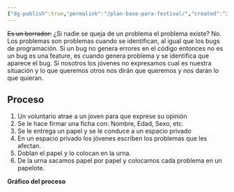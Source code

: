 ```yaml
---
{"dg-publish":true,"permalink":"/plan-base-para-festival/","created":"2024-07-02T18:20","updated":"2024-07-02T18:20"}
---
```


~~Es un borrador:~~ ¿Si nadie se queja de un problema el problema existe? No. Los problemas son problemas cuando se identifican, al igual que los bugs de programación. Si un bug no genera errores en el código entonces no es un bug es una feature, es cuando genera problema y se identifica que aparece el bug. Si nosotros los jóvenes no expresamos cual es nuestra situación y lo que queremos otros nos dirán que queremos y nos darán lo que quieran. 
## Proceso
1. Un voluntario atrae a un joven para que exprese su opinión
2. Se le hace firmar una ficha con: Nombre, Edad, Sexo, etc.
3. Se le entrega un papel y se le conduce a un espacio privado
4. En un espacio privado los jóvenes escriben los problemas que les afectan.
5. Doblan el papel y lo colocan en la urna.
6. De la urna sacamos papel por papel y colocamos cada problema en un papelote.

**Gráfico del proceso**
<style> .container {font-family: sans-serif; text-align: center;} .button-wrapper button {z-index: 1;height: 40px; width: 100px; margin: 10px;padding: 5px;} .excalidraw .App-menu_top .buttonList { display: flex;} .excalidraw-wrapper { height: 800px; margin: 50px; position: relative;} :root[dir="ltr"] .excalidraw .layer-ui__wrapper .zen-mode-transition.App-menu_bottom--transition-left {transform: none;} </style><script src="https://cdn.jsdelivr.net/npm/react@17/umd/react.production.min.js"></script><script src="https://cdn.jsdelivr.net/npm/react-dom@17/umd/react-dom.production.min.js"></script><script type="text/javascript" src="https://cdn.jsdelivr.net/npm/@excalidraw/excalidraw@0/dist/excalidraw.production.min.js"></script><div id="Plan_base_para_festival_2024-07-02_1829.11.excalidraw.md1"></div><script>(function(){const InitialData={"type":"excalidraw","version":2,"source":"https://github.com/zsviczian/obsidian-excalidraw-plugin/releases/tag/2.2.3","elements":[{"id":"Iv1_v4G1VOZgGxNdmKFIg","type":"ellipse","x":1414.0837791426043,"y":-938.6578380588245,"width":30.58823529411768,"height":30.58823529411768,"angle":0,"strokeColor":"#2f9e44","backgroundColor":"#99e9f2","fillStyle":"solid","strokeWidth":2,"strokeStyle":"dashed","roughness":1,"opacity":100,"groupIds":["BrrfHUWP7xvaFjFVCmrhs"],"frameId":null,"index":"aDV","roundness":null,"seed":1853633779,"version":277,"versionNonce":974587389,"isDeleted":false,"boundElements":null,"updated":1719965255601,"link":null,"locked":false},{"id":"o4AcwPL0","type":"text","x":1409.3298549661336,"y":-908.0696029411774,"width":40.09608459472656,"height":20,"angle":0,"strokeColor":"#1e1e1e","backgroundColor":"#eebefa","fillStyle":"solid","strokeWidth":2,"strokeStyle":"dashed","roughness":1,"opacity":100,"groupIds":["BrrfHUWP7xvaFjFVCmrhs"],"frameId":null,"index":"aE","roundness":null,"seed":1686816115,"version":264,"versionNonce":680194941,"isDeleted":false,"boundElements":[{"id":"MKDG_HQ8C2yGS6yFY-azn","type":"arrow"}],"updated":1719965677458,"link":null,"locked":false,"text":"Inicio","rawText":"Inicio","fontSize":16,"fontFamily":1,"textAlign":"left","verticalAlign":"top","containerId":null,"originalText":"Inicio","autoResize":true,"lineHeight":1.25},{"id":"X4y_H31vbe5ZKNZZYX39A","type":"rectangle","x":1580.2457888734418,"y":-963.1284262299478,"width":211.33689839572202,"height":115.34759358288771,"angle":0,"strokeColor":"#1e1e1e","backgroundColor":"transparent","fillStyle":"solid","strokeWidth":2,"strokeStyle":"solid","roughness":1,"opacity":100,"groupIds":[],"frameId":null,"index":"aG","roundness":{"type":3},"seed":691420669,"version":666,"versionNonce":1556783475,"isDeleted":false,"boundElements":[{"type":"text","id":"naJ6PYSf"},{"id":"TlQ5n8j-cilxt0jjsfM-B","type":"arrow"},{"id":"MKDG_HQ8C2yGS6yFY-azn","type":"arrow"}],"updated":1719965261020,"link":null,"locked":false},{"id":"naJ6PYSf","type":"text","x":1607.2100907324357,"y":-925.454629438504,"width":157.40829467773438,"height":40,"angle":0,"strokeColor":"#1e1e1e","backgroundColor":"transparent","fillStyle":"solid","strokeWidth":2,"strokeStyle":"solid","roughness":1,"opacity":100,"groupIds":[],"frameId":null,"index":"aGV","roundness":null,"seed":1125611101,"version":634,"versionNonce":812502739,"isDeleted":false,"boundElements":null,"updated":1719965677458,"link":null,"locked":false,"text":"Busca jóvenes y les\nexplica la dinámica","rawText":"Busca jóvenes y les explica la dinámica","fontSize":16,"fontFamily":1,"textAlign":"center","verticalAlign":"middle","containerId":"X4y_H31vbe5ZKNZZYX39A","originalText":"Busca jóvenes y les explica la dinámica","autoResize":true,"lineHeight":1.25},{"id":"sjhSu_gMqF_8pPJoEzx4H","type":"rectangle","x":1349.834224363638,"y":-783.3637201818192,"width":3674.2436974780317,"height":244.1818181818182,"angle":0,"strokeColor":"#1e1e1e","backgroundColor":"transparent","fillStyle":"solid","strokeWidth":2,"strokeStyle":"solid","roughness":0,"opacity":100,"groupIds":[],"frameId":null,"index":"aP","roundness":null,"seed":2129943645,"version":1032,"versionNonce":392198173,"isDeleted":false,"boundElements":null,"updated":1719964915608,"link":null,"locked":false},{"id":"b9UOMoLaEXEnRgfljU4e8","type":"diamond","x":1953.991086814619,"y":-777.0000833796803,"width":228.98395721925147,"height":225.4545454545455,"angle":0,"strokeColor":"#1e1e1e","backgroundColor":"transparent","fillStyle":"solid","strokeWidth":2,"strokeStyle":"solid","roughness":1,"opacity":100,"groupIds":[],"frameId":null,"index":"aQ","roundness":{"type":2},"seed":1733870429,"version":1380,"versionNonce":1740651571,"isDeleted":false,"boundElements":[{"type":"text","id":"acuooGLQ"},{"id":"TlQ5n8j-cilxt0jjsfM-B","type":"arrow"},{"id":"xIusY0kjIcqraq3vwXv1V","type":"arrow"},{"id":"Bpbf5CC2QJPfZZBgTVKqg","type":"arrow"}],"updated":1719964208281,"link":null,"locked":false},{"id":"acuooGLQ","type":"text","x":2027.0289767541974,"y":-694.1364470160439,"width":82.41619873046875,"height":60,"angle":0,"strokeColor":"#1e1e1e","backgroundColor":"transparent","fillStyle":"solid","strokeWidth":2,"strokeStyle":"solid","roughness":1,"opacity":100,"groupIds":[],"frameId":null,"index":"aR","roundness":null,"seed":220756563,"version":1091,"versionNonce":825850845,"isDeleted":false,"boundElements":null,"updated":1719965677458,"link":null,"locked":false,"text":"¿El  joven\nquiere\nparticipar?","rawText":"¿El  joven quiere participar?","fontSize":16,"fontFamily":1,"textAlign":"center","verticalAlign":"middle","containerId":"b9UOMoLaEXEnRgfljU4e8","originalText":"¿El  joven quiere participar?","autoResize":true,"lineHeight":1.25},{"id":"TlQ5n8j-cilxt0jjsfM-B","type":"arrow","x":1792.5826872691644,"y":-913.7057692814454,"width":160.37795537393617,"height":248.32803954069175,"angle":0,"strokeColor":"#1e1e1e","backgroundColor":"transparent","fillStyle":"solid","strokeWidth":2,"strokeStyle":"solid","roughness":1,"opacity":100,"groupIds":[],"frameId":null,"index":"aT","roundness":{"type":2},"seed":856008541,"version":618,"versionNonce":419598525,"isDeleted":false,"boundElements":null,"updated":1719965319142,"link":null,"locked":false,"points":[[0,0],[76.52833895951198,32.404632917808044],[85.3854818166551,210.40463291780839],[160.37795537393617,248.32803954069175]],"lastCommittedPoint":[256.0000000000002,296.0000000000002],"startBinding":{"elementId":"X4y_H31vbe5ZKNZZYX39A","gap":1.0000000000002274,"focus":-0.5215728638122349},"endBinding":{"elementId":"b9UOMoLaEXEnRgfljU4e8","gap":1.5102932913054872,"focus":-0.5084335513705115},"startArrowhead":null,"endArrowhead":"arrow"},{"type":"rectangle","version":871,"versionNonce":1289201533,"index":"aV","isDeleted":false,"id":"FlD66cQWPYySWS0Duv90j","fillStyle":"solid","strokeWidth":2,"strokeStyle":"solid","roughness":1,"opacity":100,"angle":0,"x":2904.3848357451006,"y":-962.1284261550816,"strokeColor":"#1e1e1e","backgroundColor":"transparent","width":211.33689839572202,"height":115.34759358288771,"seed":1374099251,"groupIds":[],"frameId":null,"roundness":{"type":3},"boundElements":[{"type":"text","id":"Mn5JPO5J"},{"id":"Bpbf5CC2QJPfZZBgTVKqg","type":"arrow"},{"id":"7vLScWqD8imWdyx_u8PYC","type":"arrow"}],"updated":1719965203757,"link":null,"locked":false},{"type":"text","version":885,"versionNonce":907181171,"index":"aW","isDeleted":false,"id":"Mn5JPO5J","fillStyle":"solid","strokeWidth":2,"strokeStyle":"solid","roughness":1,"opacity":100,"angle":0,"x":2910.49308902011,"y":-924.4546293636378,"strokeColor":"#1e1e1e","backgroundColor":"transparent","width":199.12039184570312,"height":40,"seed":2114173139,"groupIds":[],"frameId":null,"roundness":null,"boundElements":null,"updated":1719965677459,"link":null,"locked":false,"fontSize":16,"fontFamily":1,"text":"Le desea buena suerte y\nse despide","rawText":"Le desea buena suerte y se despide","textAlign":"center","verticalAlign":"middle","containerId":"FlD66cQWPYySWS0Duv90j","originalText":"Le desea buena suerte y se despide","autoResize":true,"lineHeight":1.25},{"type":"rectangle","version":934,"versionNonce":890048371,"index":"aY","isDeleted":false,"id":"xrxPrEt0dOGR6YIWRkQaz","fillStyle":"solid","strokeWidth":2,"strokeStyle":"solid","roughness":1,"opacity":100,"angle":0,"x":2347.1568627451006,"y":-963.1284261550816,"strokeColor":"#1e1e1e","backgroundColor":"transparent","width":211.33689839572202,"height":115.34759358288771,"seed":2002501309,"groupIds":[],"frameId":null,"roundness":{"type":3},"boundElements":[{"type":"text","id":"XKV6bzNA"},{"id":"xIusY0kjIcqraq3vwXv1V","type":"arrow"},{"id":"_r50qkOs1sEb-2eVah16j","type":"arrow"}],"updated":1719964490746,"link":null,"locked":false},{"type":"text","version":993,"versionNonce":1203238973,"index":"aYV","isDeleted":false,"id":"XKV6bzNA","fillStyle":"solid","strokeWidth":2,"strokeStyle":"solid","roughness":1,"opacity":100,"angle":0,"x":2366.033144279387,"y":-925.4546293636378,"strokeColor":"#1e1e1e","backgroundColor":"transparent","width":173.58433532714844,"height":40,"seed":1515118365,"groupIds":[],"frameId":null,"roundness":null,"boundElements":[],"updated":1719965677459,"link":null,"locked":false,"fontSize":16,"fontFamily":1,"text":"Lo conduce a la mesa\ndel facilitador","rawText":"Lo conduce a la mesa del facilitador","textAlign":"center","verticalAlign":"middle","containerId":"xrxPrEt0dOGR6YIWRkQaz","originalText":"Lo conduce a la mesa del facilitador","autoResize":true,"lineHeight":1.25},{"id":"xIusY0kjIcqraq3vwXv1V","type":"arrow","x":2183.9454263993002,"y":-664.0312365129341,"width":156.8798855436612,"height":233.2698998507036,"angle":0,"strokeColor":"#1e1e1e","backgroundColor":"transparent","fillStyle":"solid","strokeWidth":2,"strokeStyle":"solid","roughness":0,"opacity":100,"groupIds":[],"frameId":null,"index":"aZ","roundness":{"type":2},"seed":1492116531,"version":261,"versionNonce":1506687101,"isDeleted":false,"boundElements":[{"type":"text","id":"2SMnKZod"}],"updated":1719965319149,"link":null,"locked":false,"points":[[0,0],[60.8798855436612,-53.269899850703496],[68.8798855436612,-209.2698998507036],[156.8798855436612,-233.2698998507036]],"lastCommittedPoint":[168,-232.00000000000023],"startBinding":{"elementId":"b9UOMoLaEXEnRgfljU4e8","gap":1,"focus":0.8983730160638078},"endBinding":{"elementId":"xrxPrEt0dOGR6YIWRkQaz","gap":6.331550802139418,"focus":0.2588891599865128},"startArrowhead":null,"endArrowhead":"arrow"},{"id":"2SMnKZod","type":"text","x":2238.0922157806554,"y":-807.4877813480597,"width":18.448043823242188,"height":20,"angle":0,"strokeColor":"#1e1e1e","backgroundColor":"transparent","fillStyle":"solid","strokeWidth":2,"strokeStyle":"solid","roughness":0,"opacity":100,"groupIds":[],"frameId":null,"index":"ajV","roundness":null,"seed":2042360691,"version":8,"versionNonce":705721875,"isDeleted":false,"boundElements":null,"updated":1719965677459,"link":null,"locked":false,"text":"SI","rawText":"SI","fontSize":16,"fontFamily":1,"textAlign":"center","verticalAlign":"middle","containerId":"xIusY0kjIcqraq3vwXv1V","originalText":"SI","autoResize":true,"lineHeight":1.25},{"id":"Bpbf5CC2QJPfZZBgTVKqg","type":"arrow","x":2071.238357883075,"y":-775.6906162254808,"width":826.8149270598865,"height":209.61052013815709,"angle":0,"strokeColor":"#1e1e1e","backgroundColor":"transparent","fillStyle":"solid","strokeWidth":2,"strokeStyle":"solid","roughness":0,"opacity":100,"groupIds":[],"frameId":null,"index":"ak","roundness":{"type":2},"seed":1522490067,"version":896,"versionNonce":1351622397,"isDeleted":false,"boundElements":[{"type":"text","id":"zYW4quUi"}],"updated":1719965319146,"link":null,"locked":false,"points":[[0,0],[147.87266834560114,-185.32480585244286],[611.5869540598865,-209.61052013815709],[826.8149270598865,-120.1331783690157]],"lastCommittedPoint":[694.0000000000005,-222.00000000000023],"startBinding":{"elementId":"b9UOMoLaEXEnRgfljU4e8","gap":1,"focus":-0.7524210998910317},"endBinding":{"elementId":"FlD66cQWPYySWS0Duv90j","gap":6.331550802139418,"focus":-0.5432178758825973},"startArrowhead":null,"endArrowhead":"arrow"},{"id":"zYW4quUi","type":"text","x":2400.759025730743,"y":-1008.3608880378275,"width":19.16802978515625,"height":20,"angle":0,"strokeColor":"#1e1e1e","backgroundColor":"transparent","fillStyle":"solid","strokeWidth":2,"strokeStyle":"solid","roughness":0,"opacity":100,"groupIds":[],"frameId":null,"index":"al","roundness":null,"seed":868946035,"version":8,"versionNonce":367519901,"isDeleted":false,"boundElements":null,"updated":1719965677459,"link":null,"locked":false,"text":"No","rawText":"No","fontSize":16,"fontFamily":1,"textAlign":"center","verticalAlign":"middle","containerId":"Bpbf5CC2QJPfZZBgTVKqg","originalText":"No","autoResize":true,"lineHeight":1.25},{"id":"9pVhIECPBEUAiMUm7IW48","type":"rectangle","x":1349.834224363638,"y":-539.1819021818193,"width":3674.2436974780317,"height":244.1818181818182,"angle":0,"strokeColor":"#1e1e1e","backgroundColor":"transparent","fillStyle":"solid","strokeWidth":2,"strokeStyle":"solid","roughness":0,"opacity":100,"groupIds":[],"frameId":null,"index":"am","roundness":null,"seed":1671901875,"version":1069,"versionNonce":1939916285,"isDeleted":false,"boundElements":null,"updated":1719964922594,"link":null,"locked":false},{"type":"rectangle","version":1021,"versionNonce":1784598045,"index":"ap","isDeleted":false,"id":"hMYQcmvGQbMIg502AeBw4","fillStyle":"solid","strokeWidth":2,"strokeStyle":"solid","roughness":1,"opacity":100,"angle":0,"x":2347.1568627450997,"y":-474.7647891550811,"strokeColor":"#1e1e1e","backgroundColor":"transparent","width":211.33689839572202,"height":115.34759358288771,"seed":1703304349,"groupIds":[],"frameId":null,"roundness":{"type":3},"boundElements":[{"type":"text","id":"G24S5PTo"},{"id":"_r50qkOs1sEb-2eVah16j","type":"arrow"},{"id":"8-w85pkv8rcuCTMNi5v8t","type":"arrow"}],"updated":1719964500739,"link":null,"locked":false},{"type":"text","version":1189,"versionNonce":190725043,"index":"aq","isDeleted":false,"id":"G24S5PTo","fillStyle":"solid","strokeWidth":2,"strokeStyle":"solid","roughness":1,"opacity":100,"angle":0,"x":2371.2251456221597,"y":-427.0909923636372,"strokeColor":"#1e1e1e","backgroundColor":"transparent","width":163.20033264160156,"height":20,"seed":1227538685,"groupIds":[],"frameId":null,"roundness":null,"boundElements":null,"updated":1719965677459,"link":null,"locked":false,"fontSize":16,"fontFamily":1,"text":"Le explica que hacer","rawText":"Le explica que hacer","textAlign":"center","verticalAlign":"middle","containerId":"hMYQcmvGQbMIg502AeBw4","originalText":"Le explica que hacer","autoResize":true,"lineHeight":1.25},{"type":"rectangle","version":1107,"versionNonce":1850014675,"index":"b05","isDeleted":false,"id":"VdJ_7sMZsHzwjHX-sDQTj","fillStyle":"solid","strokeWidth":2,"strokeStyle":"solid","roughness":1,"opacity":100,"angle":0,"x":2625.9068627450997,"y":-474.7647901550811,"strokeColor":"#1e1e1e","backgroundColor":"transparent","width":211.33689839572202,"height":115.34759358288771,"seed":629444563,"groupIds":[],"frameId":null,"roundness":{"type":3},"boundElements":[{"type":"text","id":"GmFVaIWR"},{"id":"8-w85pkv8rcuCTMNi5v8t","type":"arrow"},{"id":"_H_86EZCDDlhHEZIBxAdh","type":"arrow"}],"updated":1719964661861,"link":null,"locked":false},{"type":"text","version":1335,"versionNonce":226151677,"index":"b06","isDeleted":false,"id":"GmFVaIWR","fillStyle":"solid","strokeWidth":2,"strokeStyle":"solid","roughness":1,"opacity":100,"angle":0,"x":2631.1591055830972,"y":-427.0909933636372,"strokeColor":"#1e1e1e","backgroundColor":"transparent","width":200.83241271972656,"height":20,"seed":1017716083,"groupIds":[],"frameId":null,"roundness":null,"boundElements":null,"updated":1719965677459,"link":null,"locked":false,"fontSize":16,"fontFamily":1,"text":"Lo hace llenar sus datos","rawText":"Lo hace llenar sus datos","textAlign":"center","verticalAlign":"middle","containerId":"VdJ_7sMZsHzwjHX-sDQTj","originalText":"Lo hace llenar sus datos","autoResize":true,"lineHeight":1.25},{"type":"rectangle","version":1199,"versionNonce":20693459,"index":"b07","isDeleted":false,"id":"5hvW0H8nxaMk016JbNMBG","fillStyle":"solid","strokeWidth":2,"strokeStyle":"solid","roughness":1,"opacity":100,"angle":0,"x":3210.371148745099,"y":-476.8682161550811,"strokeColor":"#1e1e1e","backgroundColor":"transparent","width":211.33689839572202,"height":115.34759358288771,"seed":1646063795,"groupIds":[],"frameId":null,"roundness":{"type":3},"boundElements":[{"id":"Q153pgV3L63aGuGTY8dpX","type":"arrow"},{"type":"text","id":"eVNPz8Y0"},{"id":"mMiaoQQR84FCxmJwhnxoA","type":"arrow"},{"id":"2mZXtgafYanrhYQ2oseOx","type":"arrow"}],"updated":1719964718673,"link":null,"locked":false},{"type":"text","version":1470,"versionNonce":908217683,"index":"b08","isDeleted":false,"id":"eVNPz8Y0","fillStyle":"solid","strokeWidth":2,"strokeStyle":"solid","roughness":1,"opacity":100,"angle":0,"x":3237.095437481534,"y":-439.1944193636372,"strokeColor":"#1e1e1e","backgroundColor":"transparent","width":157.88832092285156,"height":40,"seed":222454355,"groupIds":[],"frameId":null,"roundness":null,"boundElements":null,"updated":1719965677459,"link":null,"locked":false,"fontSize":16,"fontFamily":1,"text":"Le entrega un papel\npara llenar","rawText":"Le entrega un papel para llenar","textAlign":"center","verticalAlign":"middle","containerId":"5hvW0H8nxaMk016JbNMBG","originalText":"Le entrega un papel para llenar","autoResize":true,"lineHeight":1.25},{"id":"_r50qkOs1sEb-2eVah16j","type":"arrow","x":2447.718169085817,"y":-846.7808325721937,"width":0,"height":365.60469620855633,"angle":0,"strokeColor":"#1e1e1e","backgroundColor":"transparent","fillStyle":"solid","strokeWidth":2,"strokeStyle":"solid","roughness":0,"opacity":100,"groupIds":[],"frameId":null,"index":"b09","roundness":{"type":2},"seed":964868883,"version":70,"versionNonce":1148424701,"isDeleted":false,"boundElements":null,"updated":1719965319151,"link":null,"locked":false,"points":[[0,0],[0,365.60469620855633]],"lastCommittedPoint":[0,373.3333333333337],"startBinding":{"elementId":"xrxPrEt0dOGR6YIWRkQaz","gap":1,"focus":0.04833176691731289},"endBinding":{"elementId":"hMYQcmvGQbMIg502AeBw4","gap":6.411347208556322,"focus":-0.04833176691730428},"startArrowhead":null,"endArrowhead":"arrow"},{"id":"8-w85pkv8rcuCTMNi5v8t","type":"arrow","x":2559.493761140822,"y":-417.29260051686634,"width":65.41310160427838,"height":0.8839608324902315,"angle":0,"strokeColor":"#1e1e1e","backgroundColor":"transparent","fillStyle":"solid","strokeWidth":2,"strokeStyle":"solid","roughness":0,"opacity":100,"groupIds":[],"frameId":null,"index":"b0A","roundness":{"type":2},"seed":1528106685,"version":68,"versionNonce":48245629,"isDeleted":false,"boundElements":[],"updated":1719965319152,"link":null,"locked":false,"points":[[0,0],[65.41310160427838,0.8839608324902315]],"lastCommittedPoint":[67.27272727272748,0.9090909090908781],"startBinding":{"elementId":"hMYQcmvGQbMIg502AeBw4","gap":1,"focus":-0.027800762516821398},"endBinding":{"elementId":"VdJ_7sMZsHzwjHX-sDQTj","gap":1,"focus":-0.035934963885328235},"startArrowhead":null,"endArrowhead":"arrow"},{"type":"rectangle","version":1271,"versionNonce":967107261,"index":"b0E","isDeleted":false,"id":"DRuFrjcsP8xTFU9OZjKTR","fillStyle":"solid","strokeWidth":2,"strokeStyle":"solid","roughness":1,"opacity":100,"angle":0,"x":2918.9425770308135,"y":-720.3751792979385,"strokeColor":"#1e1e1e","backgroundColor":"transparent","width":211.33689839572202,"height":115.34759358288771,"seed":604629875,"groupIds":[],"frameId":null,"roundness":{"type":3},"boundElements":[{"type":"text","id":"FEyM87LF"},{"id":"u8b90y3cu6i16jgjnNFf8","type":"arrow"},{"id":"_H_86EZCDDlhHEZIBxAdh","type":"arrow"},{"id":"mMiaoQQR84FCxmJwhnxoA","type":"arrow"}],"updated":1719964684444,"link":null,"locked":false},{"type":"text","version":1609,"versionNonce":1844585821,"index":"b0F","isDeleted":false,"id":"FEyM87LF","fillStyle":"solid","strokeWidth":2,"strokeStyle":"solid","roughness":1,"opacity":100,"angle":0,"x":2959.850894392737,"y":-672.7013825064947,"strokeColor":"#1e1e1e","backgroundColor":"transparent","width":129.520263671875,"height":20,"seed":1698825491,"groupIds":[],"frameId":null,"roundness":null,"boundElements":[],"updated":1719965677459,"link":null,"locked":false,"fontSize":16,"fontFamily":1,"text":"Llena sus datos","rawText":"Llena sus datos","textAlign":"center","verticalAlign":"middle","containerId":"DRuFrjcsP8xTFU9OZjKTR","originalText":"Llena sus datos","autoResize":true,"lineHeight":1.25},{"id":"_H_86EZCDDlhHEZIBxAdh","type":"arrow","x":2838.243761140822,"y":-424.3159626498871,"width":77.28393175451629,"height":233.11017371375038,"angle":0,"strokeColor":"#1e1e1e","backgroundColor":"transparent","fillStyle":"solid","strokeWidth":2,"strokeStyle":"solid","roughness":0,"opacity":100,"groupIds":[],"frameId":null,"index":"b0G","roundness":{"type":2},"seed":401299059,"version":155,"versionNonce":1418665597,"isDeleted":false,"boundElements":null,"updated":1719965319156,"link":null,"locked":false,"points":[[0,0],[31.56964604023051,-28.82445942803605],[38.71250318308785,-210.2530308566075],[77.28393175451629,-233.11017371375038]],"lastCommittedPoint":[78.5714285714289,-234.2857142857144],"startBinding":{"elementId":"VdJ_7sMZsHzwjHX-sDQTj","gap":1,"focus":0.5849225237737288},"endBinding":{"elementId":"DRuFrjcsP8xTFU9OZjKTR","gap":3.4148841354756314,"focus":0.49352127760215786},"startArrowhead":null,"endArrowhead":"arrow"},{"id":"mMiaoQQR84FCxmJwhnxoA","type":"arrow","x":3131.279475426536,"y":-664.405642790711,"width":77.10536032594518,"height":236.9795064270736,"angle":0,"strokeColor":"#1e1e1e","backgroundColor":"transparent","fillStyle":"solid","strokeWidth":2,"strokeStyle":"solid","roughness":0,"opacity":100,"groupIds":[],"frameId":null,"index":"b0H","roundness":{"type":2},"seed":1653497107,"version":170,"versionNonce":1525506877,"isDeleted":false,"boundElements":null,"updated":1719965319156,"link":null,"locked":false,"points":[[0,0],[29.962503183087847,31.265220712787823],[31.39107461165895,211.26522071278788],[77.10536032594518,236.9795064270736]],"lastCommittedPoint":[80,240.0000000000001],"startBinding":{"elementId":"DRuFrjcsP8xTFU9OZjKTR","gap":1,"focus":-0.6729356059261326},"endBinding":{"elementId":"5hvW0H8nxaMk016JbNMBG","gap":1.9863129926181955,"focus":-0.44678558077218855},"startArrowhead":null,"endArrowhead":"arrow"},{"type":"rectangle","version":1307,"versionNonce":822571443,"index":"b0I","isDeleted":false,"id":"f9GiW8v34WjiAJcUK_E7w","fillStyle":"solid","strokeWidth":2,"strokeStyle":"solid","roughness":1,"opacity":100,"angle":0,"x":3522.716386268902,"y":-718.9466072979385,"strokeColor":"#1e1e1e","backgroundColor":"transparent","width":211.33689839572202,"height":115.34759358288771,"seed":1887780605,"groupIds":[],"frameId":null,"roundness":{"type":3},"boundElements":[{"type":"text","id":"h4KDGaHf"},{"id":"2mZXtgafYanrhYQ2oseOx","type":"arrow"},{"id":"hOkvJniieLvrk_r08AILR","type":"arrow"},{"id":"iWqHynpeboQ5q4y4L-TGA","type":"arrow"}],"updated":1719964784140,"link":null,"locked":false},{"type":"text","version":1745,"versionNonce":1035152115,"index":"b0J","isDeleted":false,"id":"h4KDGaHf","fillStyle":"solid","strokeWidth":2,"strokeStyle":"solid","roughness":1,"opacity":100,"angle":0,"x":3530.736642107388,"y":-691.2728105064947,"strokeColor":"#1e1e1e","backgroundColor":"transparent","width":195.29638671875,"height":60,"seed":719214429,"groupIds":[],"frameId":null,"roundness":null,"boundElements":[],"updated":1719965677459,"link":null,"locked":false,"fontSize":16,"fontFamily":1,"text":"Va al espacio apartado\ny escribe en el papel sus\npreocupaciones","rawText":"Va al espacio apartado y escribe en el papel sus preocupaciones","textAlign":"center","verticalAlign":"middle","containerId":"f9GiW8v34WjiAJcUK_E7w","originalText":"Va al espacio apartado y escribe en el papel sus preocupaciones","autoResize":true,"lineHeight":1.25},{"id":"2mZXtgafYanrhYQ2oseOx","type":"arrow","x":3422.7080471408217,"y":-425.3866007823798,"width":98.53393146880035,"height":233.46810700982928,"angle":0,"strokeColor":"#1e1e1e","backgroundColor":"transparent","fillStyle":"solid","strokeWidth":2,"strokeStyle":"solid","roughness":0,"opacity":100,"groupIds":[],"frameId":null,"index":"b0c","roundness":{"type":2},"seed":1156151667,"version":155,"versionNonce":1553037309,"isDeleted":false,"boundElements":[],"updated":1719965319157,"link":null,"locked":false,"points":[[0,0],[45.676788611657685,-29.182392724114777],[48.53393146880035,-207.7538212955434],[98.53393146880035,-233.46810700982928]],"lastCommittedPoint":[104.28571428571422,-237.14285714285728],"startBinding":{"elementId":"5hvW0H8nxaMk016JbNMBG","gap":1,"focus":0.49492753956027313},"endBinding":{"elementId":"f9GiW8v34WjiAJcUK_E7w","gap":1.4744076592803594,"focus":0.47031851916189477},"startArrowhead":null,"endArrowhead":"arrow"},{"type":"rectangle","version":1386,"versionNonce":905088211,"index":"b0e","isDeleted":false,"id":"r5PRfmm84i6R1c0J-dMPe","fillStyle":"solid","strokeWidth":2,"strokeStyle":"solid","roughness":1,"opacity":100,"angle":0,"x":3869.8592439831837,"y":-718.9466077265101,"strokeColor":"#1e1e1e","backgroundColor":"transparent","width":211.33689839572202,"height":115.34759358288771,"seed":446616925,"groupIds":[],"frameId":null,"roundness":{"type":3},"boundElements":[{"type":"text","id":"iPUXQji0"},{"id":"hOkvJniieLvrk_r08AILR","type":"arrow"},{"id":"W8tKSlOUUlFT1MuWEM4hm","type":"arrow"},{"id":"BX6zau_z_FfjONZIBE0i-","type":"arrow"},{"id":"JA1nd2BsAV6u1C-FjAbrq","type":"arrow"}],"updated":1719965222383,"link":null,"locked":false},{"type":"text","version":1857,"versionNonce":178221501,"index":"b0f","isDeleted":false,"id":"iPUXQji0","fillStyle":"solid","strokeWidth":2,"strokeStyle":"solid","roughness":1,"opacity":100,"angle":0,"x":3883.087500004775,"y":-681.2728109350663,"strokeColor":"#1e1e1e","backgroundColor":"transparent","width":184.88038635253906,"height":40,"seed":1580605885,"groupIds":[],"frameId":null,"roundness":null,"boundElements":null,"updated":1719965677459,"link":null,"locked":false,"fontSize":16,"fontFamily":1,"text":"Deposita en la urna su\npapel","rawText":"Deposita en la urna su papel","textAlign":"center","verticalAlign":"middle","containerId":"r5PRfmm84i6R1c0J-dMPe","originalText":"Deposita en la urna su papel","autoResize":true,"lineHeight":1.25},{"type":"rectangle","version":1420,"versionNonce":323163005,"index":"b0z","isDeleted":false,"id":"--ZwaHZmryX0Is9lgN4FF","fillStyle":"solid","strokeWidth":2,"strokeStyle":"solid","roughness":1,"opacity":100,"angle":0,"x":3869.8592439831837,"y":-483.06039772651013,"strokeColor":"#1e1e1e","backgroundColor":"transparent","width":211.33689839572202,"height":115.34759358288771,"seed":319190525,"groupIds":[],"frameId":null,"roundness":{"type":3},"boundElements":[{"type":"text","id":"aM7NOWWf"},{"id":"iWqHynpeboQ5q4y4L-TGA","type":"arrow"},{"id":"W8tKSlOUUlFT1MuWEM4hm","type":"arrow"},{"id":"BX6zau_z_FfjONZIBE0i-","type":"arrow"}],"updated":1719965166053,"link":null,"locked":false},{"type":"text","version":1969,"versionNonce":110580883,"index":"b10","isDeleted":false,"id":"aM7NOWWf","fillStyle":"solid","strokeWidth":2,"strokeStyle":"solid","roughness":1,"opacity":100,"angle":0,"x":3892.815512089736,"y":-455.38660093506627,"strokeColor":"#1e1e1e","backgroundColor":"transparent","width":165.4243621826172,"height":60,"seed":1981853277,"groupIds":[],"frameId":null,"roundness":null,"boundElements":[],"updated":1719965677459,"link":null,"locked":false,"fontSize":16,"fontFamily":1,"text":"Le toma una foto\nmientras deposita su\npapel en la urna","rawText":"Le toma una foto mientras deposita su papel en la urna","textAlign":"center","verticalAlign":"middle","containerId":"--ZwaHZmryX0Is9lgN4FF","originalText":"Le toma una foto mientras deposita su papel en la urna","autoResize":true,"lineHeight":1.25},{"id":"hOkvJniieLvrk_r08AILR","type":"arrow","x":3735.0532846646247,"y":-664.4085174620732,"width":131.90297965927903,"height":5.553809669864222,"angle":0,"strokeColor":"#1e1e1e","backgroundColor":"transparent","fillStyle":"solid","strokeWidth":2,"strokeStyle":"solid","roughness":0,"opacity":100,"groupIds":[],"frameId":null,"index":"b11","roundness":{"type":2},"seed":1133417309,"version":61,"versionNonce":639145533,"isDeleted":false,"boundElements":null,"updated":1719965319159,"link":null,"locked":false,"points":[[0,0],[131.90297965927903,5.553809669864222]],"lastCommittedPoint":[135.71428571428578,5.714285714285666],"startBinding":{"elementId":"f9GiW8v34WjiAJcUK_E7w","gap":1,"focus":-0.122772736928961},"endBinding":{"elementId":"r5PRfmm84i6R1c0J-dMPe","gap":2.902979659280163,"focus":-0.11251118471387232},"startArrowhead":null,"endArrowhead":"arrow"},{"id":"iWqHynpeboQ5q4y4L-TGA","type":"arrow","x":3735.0532846646247,"y":-662.7849779062788,"width":130.47440823070792,"height":241.07312725692714,"angle":0,"strokeColor":"#1e1e1e","backgroundColor":"transparent","fillStyle":"solid","strokeWidth":2,"strokeStyle":"solid","roughness":0,"opacity":100,"groupIds":[],"frameId":null,"index":"b12","roundness":{"type":2},"seed":1888840243,"version":170,"versionNonce":1036256381,"isDeleted":false,"boundElements":[],"updated":1719965319162,"link":null,"locked":false,"points":[[0,0],[63.331551087850585,29.644555828355692],[64.76012251642169,211.07312725692702],[130.47440823070792,241.07312725692714]],"lastCommittedPoint":[134.28571428571468,242.85714285714295],"startBinding":{"elementId":"f9GiW8v34WjiAJcUK_E7w","gap":1,"focus":-0.48015849288372},"endBinding":{"elementId":"--ZwaHZmryX0Is9lgN4FF","gap":4.331551087851267,"focus":-0.5088304993905054},"startArrowhead":null,"endArrowhead":"arrow"},{"id":"l5xtJ6zF0w95p47NNf9OV","type":"rectangle","x":1349.8342243636373,"y":-1027.5455381818192,"width":3674.2436976363633,"height":244.1818181818182,"angle":0,"strokeColor":"#1e1e1e","backgroundColor":"transparent","fillStyle":"solid","strokeWidth":2,"strokeStyle":"solid","roughness":0,"opacity":100,"groupIds":[],"frameId":null,"index":"b14","roundness":null,"seed":1011304157,"version":1064,"versionNonce":1495382557,"isDeleted":false,"boundElements":null,"updated":1719965154564,"link":null,"locked":false},{"id":"nrrm_VS2X-7hk8C7OSmwb","type":"rectangle","x":1349.834224363638,"y":-295.0000841818193,"width":3674.2436974780317,"height":244.1818181818182,"angle":0,"strokeColor":"#1e1e1e","backgroundColor":"transparent","fillStyle":"solid","strokeWidth":2,"strokeStyle":"solid","roughness":0,"opacity":100,"groupIds":[],"frameId":null,"index":"b15","roundness":null,"seed":1450667379,"version":1096,"versionNonce":1066653747,"isDeleted":false,"boundElements":null,"updated":1719964923442,"link":null,"locked":false},{"id":"W8tKSlOUUlFT1MuWEM4hm","type":"arrow","x":3975.0234912146643,"y":-486.2575439266616,"width":1.1634147021691206,"height":116.34147021696083,"angle":0,"strokeColor":"#1e1e1e","backgroundColor":"transparent","fillStyle":"solid","strokeWidth":2,"strokeStyle":"solid","roughness":0,"opacity":100,"groupIds":[],"frameId":null,"index":"b16","roundness":{"type":2},"seed":1435215731,"version":54,"versionNonce":2090912061,"isDeleted":false,"boundElements":null,"updated":1719965319162,"link":null,"locked":false,"points":[[0,0],[-1.1634147021691206,-116.34147021696083]],"lastCommittedPoint":[-1.1764705882351336,-117.64705882352939],"startBinding":{"elementId":"--ZwaHZmryX0Is9lgN4FF","gap":3.197146200151451,"focus":0.0009836442131891138},"endBinding":{"elementId":"r5PRfmm84i6R1c0J-dMPe","gap":1,"focus":0.021218416538222835},"startArrowhead":null,"endArrowhead":"arrow"},{"type":"rectangle","version":1449,"versionNonce":1636033885,"index":"b17","isDeleted":false,"id":"UFJ-o-1E_l-yhkPDaYjrZ","fillStyle":"solid","strokeWidth":2,"strokeStyle":"solid","roughness":1,"opacity":100,"angle":0,"x":4176.1999621665345,"y":-230.58297211382703,"strokeColor":"#1e1e1e","backgroundColor":"transparent","width":211.33689839572202,"height":115.34759358288771,"seed":1068931155,"groupIds":[],"frameId":null,"roundness":{"type":3},"boundElements":[{"id":"BX6zau_z_FfjONZIBE0i-","type":"arrow"},{"type":"text","id":"O2b6leoc"},{"id":"pBjt6YGtxSIopfxxLd1NM","type":"arrow"}],"updated":1719965119683,"link":null,"locked":false},{"type":"text","version":2142,"versionNonce":1352938013,"index":"b18","isDeleted":false,"id":"O2b6leoc","fillStyle":"solid","strokeWidth":2,"strokeStyle":"solid","roughness":1,"opacity":100,"angle":0,"x":4185.204219164689,"y":-222.90917532238316,"strokeColor":"#1e1e1e","backgroundColor":"transparent","width":193.32838439941406,"height":100,"seed":1149638131,"groupIds":[],"frameId":null,"roundness":null,"boundElements":null,"updated":1719965677459,"link":null,"locked":false,"fontSize":16,"fontFamily":1,"text":"Saca los papeles de la\nurna y anota en un\npapelote los problemas,\npega en un lado el papel\noriginal","rawText":"Saca los papeles de la urna y anota en un papelote los problemas, pega en un lado el papel original","textAlign":"center","verticalAlign":"middle","containerId":"UFJ-o-1E_l-yhkPDaYjrZ","originalText":"Saca los papeles de la urna y anota en un papelote los problemas, pega en un lado el papel original","autoResize":true,"lineHeight":1.25},{"id":"BX6zau_z_FfjONZIBE0i-","type":"arrow","x":4082.196142378906,"y":-422.8291925143127,"width":92.39954134912477,"height":249.21202291920204,"angle":0,"strokeColor":"#1e1e1e","backgroundColor":"transparent","fillStyle":"solid","strokeWidth":2,"strokeStyle":"solid","roughness":0,"opacity":100,"groupIds":[],"frameId":null,"index":"b1T","roundness":{"type":2},"seed":702261971,"version":326,"versionNonce":1880605373,"isDeleted":false,"boundElements":null,"updated":1719965319164,"link":null,"locked":false,"points":[[0,0],[53.308632258215766,45.80293201011136],[57.854086803669816,198.30293201011148],[92.39954134912477,249.21202291920204]],"lastCommittedPoint":[96.36363636363694,489.09090909090946],"startBinding":{"elementId":"--ZwaHZmryX0Is9lgN4FF","gap":1,"focus":-0.6000927634271975},"endBinding":{"elementId":"UFJ-o-1E_l-yhkPDaYjrZ","gap":1.604278438504025,"focus":-0.7374943098450966},"startArrowhead":null,"endArrowhead":"arrow"},{"type":"rectangle","version":1505,"versionNonce":1300697587,"index":"b1U","isDeleted":false,"id":"RZrPQ8s1vb6ce9laRwV_R","fillStyle":"solid","strokeWidth":2,"strokeStyle":"solid","roughness":1,"opacity":100,"angle":0,"x":4510.745416711989,"y":-230.58297211382703,"strokeColor":"#1e1e1e","backgroundColor":"transparent","width":211.33689839572202,"height":115.34759358288771,"seed":559724061,"groupIds":[],"frameId":null,"roundness":{"type":3},"boundElements":[{"type":"text","id":"DDjQhfEi"},{"id":"BX6zau_z_FfjONZIBE0i-","type":"arrow"},{"id":"pBjt6YGtxSIopfxxLd1NM","type":"arrow"},{"id":"gLYBQbjCHGuUv2u4sVVVU","type":"arrow"}],"updated":1719965145105,"link":null,"locked":false},{"type":"text","version":2235,"versionNonce":545606195,"index":"b1V","isDeleted":false,"id":"DDjQhfEi","fillStyle":"solid","strokeWidth":2,"strokeStyle":"solid","roughness":1,"opacity":100,"angle":0,"x":4527.301690922057,"y":-192.90917532238316,"strokeColor":"#1e1e1e","backgroundColor":"transparent","width":178.22434997558594,"height":40,"seed":1006234237,"groupIds":[],"frameId":null,"roundness":null,"boundElements":[],"updated":1719965677459,"link":null,"locked":false,"fontSize":16,"fontFamily":1,"text":"Pega el papelote en el\nmural","rawText":"Pega el papelote en el mural","textAlign":"center","verticalAlign":"middle","containerId":"RZrPQ8s1vb6ce9laRwV_R","originalText":"Pega el papelote en el mural","autoResize":true,"lineHeight":1.25},{"id":"pBjt6YGtxSIopfxxLd1NM","type":"arrow","x":4388.536860562257,"y":-177.072513176242,"width":118.78609589304597,"height":7.091707217495269,"angle":0,"strokeColor":"#1e1e1e","backgroundColor":"transparent","fillStyle":"solid","strokeWidth":2,"strokeStyle":"solid","roughness":0,"opacity":100,"groupIds":[],"frameId":null,"index":"b1W","roundness":{"type":2},"seed":1301040637,"version":54,"versionNonce":1904606269,"isDeleted":false,"boundElements":[],"updated":1719965319166,"link":null,"locked":false,"points":[[0,0],[118.78609589304597,7.091707217495269]],"lastCommittedPoint":[121.81818181818198,7.272727272727252],"startBinding":{"elementId":"UFJ-o-1E_l-yhkPDaYjrZ","gap":1,"focus":-0.1646016703000703},"endBinding":{"elementId":"RZrPQ8s1vb6ce9laRwV_R","gap":3.4224602566860085,"focus":-0.1475603485738544},"startArrowhead":null,"endArrowhead":"arrow"},{"type":"ellipse","version":92,"versionNonce":1207809043,"index":"b1Y","isDeleted":false,"id":"ZzVSTOhTuYB9l9td2JxOE","fillStyle":"solid","strokeWidth":2,"strokeStyle":"dashed","roughness":1,"opacity":100,"angle":0,"x":4895.437929717335,"y":-202.0717987234522,"strokeColor":"#e03131","backgroundColor":"#eebefa","width":30.58823529411768,"height":30.58823529411768,"seed":510079091,"groupIds":["OBES08YbGmxlQH6uhYQre"],"frameId":null,"roundness":null,"boundElements":[{"id":"gLYBQbjCHGuUv2u4sVVVU","type":"arrow"},{"id":"7vLScWqD8imWdyx_u8PYC","type":"arrow"},{"id":"JA1nd2BsAV6u1C-FjAbrq","type":"arrow"}],"updated":1719965222383,"link":null,"locked":false},{"type":"text","version":100,"versionNonce":217179773,"index":"b1Z","isDeleted":false,"id":"Sil2axED","fillStyle":"solid","strokeWidth":2,"strokeStyle":"dashed","roughness":1,"opacity":100,"angle":0,"x":4900.652022717335,"y":-171.48356319404056,"strokeColor":"#1e1e1e","backgroundColor":"#eebefa","width":20.160049438476562,"height":20,"seed":229550611,"groupIds":["OBES08YbGmxlQH6uhYQre"],"frameId":null,"roundness":null,"boundElements":[],"updated":1719965677459,"link":null,"locked":false,"fontSize":16,"fontFamily":1,"text":"Fin","rawText":"Fin","textAlign":"left","verticalAlign":"top","containerId":null,"originalText":"Fin","autoResize":true,"lineHeight":1.25},{"id":"gLYBQbjCHGuUv2u4sVVVU","type":"arrow","x":4723.082315107711,"y":-179.34783820481556,"width":165.149732256682,"height":4.929842753930814,"angle":0,"strokeColor":"#1e1e1e","backgroundColor":"transparent","fillStyle":"solid","strokeWidth":2,"strokeStyle":"solid","roughness":0,"opacity":100,"groupIds":[],"frameId":null,"index":"b1x","roundness":{"type":2},"seed":1430528083,"version":40,"versionNonce":1452790013,"isDeleted":false,"boundElements":[],"updated":1719965319167,"link":null,"locked":false,"points":[[0,0],[165.149732256682,-4.929842753930814]],"lastCommittedPoint":[167.5,-5],"startBinding":{"elementId":"RZrPQ8s1vb6ce9laRwV_R","gap":1,"focus":-0.05350374583100385},"endBinding":{"elementId":"ZzVSTOhTuYB9l9td2JxOE","gap":7.344345211277373,"focus":-0.1194932795623521},"startArrowhead":null,"endArrowhead":"arrow"},{"id":"7vLScWqD8imWdyx_u8PYC","type":"arrow","x":3116.721734140823,"y":-908.7044906413806,"width":1792.9388846521433,"height":696.9379703969204,"angle":0,"strokeColor":"#1e1e1e","backgroundColor":"transparent","fillStyle":"solid","strokeWidth":2,"strokeStyle":"solid","roughness":0,"opacity":100,"groupIds":[],"frameId":null,"index":"b1z","roundness":{"type":2},"seed":437648029,"version":258,"versionNonce":1107837885,"isDeleted":false,"boundElements":null,"updated":1719965319147,"link":null,"locked":false,"points":[[0,0],[1578.6531703664286,76.93797039691981],[1792.9388846521433,696.9379703969204]],"lastCommittedPoint":[1797.1428571428592,697.1428571428578],"startBinding":{"elementId":"FlD66cQWPYySWS0Duv90j","gap":1,"focus":-0.15039712136322367},"endBinding":{"elementId":"ZzVSTOhTuYB9l9td2JxOE","gap":9.71768041208089,"focus":0.46751611022045075},"startArrowhead":null,"endArrowhead":"arrow"},{"id":"JA1nd2BsAV6u1C-FjAbrq","type":"arrow","x":4082.1961423789057,"y":-668.5292586872962,"width":816.0359049854892,"height":468.19130987140767,"angle":0,"strokeColor":"#1e1e1e","backgroundColor":"transparent","fillStyle":"solid","strokeWidth":2,"strokeStyle":"solid","roughness":0,"opacity":100,"groupIds":[],"frameId":null,"index":"b20","roundness":{"type":2},"seed":478107891,"version":155,"versionNonce":1019285437,"isDeleted":false,"boundElements":null,"updated":1719965319161,"link":null,"locked":false,"points":[[0,0],[621.7501906997745,59.61988129997849],[816.0359049854892,468.19130987140767]],"lastCommittedPoint":[820.0000000000009,468.5714285714291],"startBinding":{"elementId":"r5PRfmm84i6R1c0J-dMPe","gap":1,"focus":-0.2578655160196523},"endBinding":{"elementId":"ZzVSTOhTuYB9l9td2JxOE","gap":3.148519397755889,"focus":-0.35734706058656784},"startArrowhead":null,"endArrowhead":"arrow"},{"id":"MKDG_HQ8C2yGS6yFY-azn","type":"arrow","x":1453.8053894710733,"y":-923.1927918703952,"width":123.21237217903308,"height":8.71198591164898,"angle":0,"strokeColor":"#1e1e1e","backgroundColor":"transparent","fillStyle":"solid","strokeWidth":2,"strokeStyle":"solid","roughness":0,"opacity":100,"groupIds":[],"frameId":null,"index":"b21","roundness":{"type":2},"seed":686648211,"version":48,"versionNonce":684305405,"isDeleted":false,"boundElements":[],"updated":1719965319141,"link":null,"locked":false,"points":[[0,0],[123.21237217903308,8.71198591164898]],"lastCommittedPoint":[132,9.333333333333485],"startBinding":{"elementId":"o4AcwPL0","gap":15.744536350902308,"focus":-2.351679016820521},"endBinding":{"elementId":"X4y_H31vbe5ZKNZZYX39A","gap":3.2280272233354026,"focus":0.020361032875413496},"startArrowhead":null,"endArrowhead":"arrow"},{"type":"rectangle","version":1193,"versionNonce":1305720019,"index":"b27","isDeleted":false,"id":"PyvxBSXl-nZyMu00UKaXw","fillStyle":"solid","strokeWidth":2,"strokeStyle":"solid","roughness":0,"opacity":100,"angle":0,"x":1275.5905261652629,"y":-783.3637203829901,"strokeColor":"#1e1e1e","backgroundColor":"transparent","width":74.24369763315853,"height":244.1818181818182,"seed":1338568211,"groupIds":[],"frameId":null,"roundness":null,"boundElements":[],"updated":1719965304133,"link":null,"locked":false},{"type":"rectangle","version":1225,"versionNonce":969646707,"index":"b28","isDeleted":false,"id":"_WtaNpi4YzxuOr20M29HY","fillStyle":"solid","strokeWidth":2,"strokeStyle":"solid","roughness":0,"opacity":100,"angle":0,"x":1275.5905261652629,"y":-1027.5455383829901,"strokeColor":"#1e1e1e","backgroundColor":"transparent","width":74.24369763635787,"height":244.1818181818182,"seed":1397207987,"groupIds":[],"frameId":null,"roundness":null,"boundElements":[],"updated":1719965304133,"link":null,"locked":false},{"type":"rectangle","version":1205,"versionNonce":272860797,"index":"b29","isDeleted":false,"id":"PMRqSoavQyzLFNmf1rBLJ","fillStyle":"solid","strokeWidth":2,"strokeStyle":"solid","roughness":0,"opacity":100,"angle":0,"x":1275.5905261652633,"y":-295.0000843829903,"strokeColor":"#1e1e1e","backgroundColor":"transparent","width":74.24369763315853,"height":244.1818181818182,"seed":696813309,"groupIds":[],"frameId":null,"roundness":null,"boundElements":[],"updated":1719965308749,"link":null,"locked":false},{"type":"rectangle","version":1237,"versionNonce":1516744413,"index":"b2A","isDeleted":false,"id":"Ox-qLsGr4GSq96HqD4fof","fillStyle":"solid","strokeWidth":2,"strokeStyle":"solid","roughness":0,"opacity":100,"angle":0,"x":1275.5905261652633,"y":-539.1819023829903,"strokeColor":"#1e1e1e","backgroundColor":"transparent","width":74.24369763635787,"height":244.1818181818182,"seed":1949867869,"groupIds":[],"frameId":null,"roundness":null,"boundElements":[],"updated":1719965308749,"link":null,"locked":false},{"type":"text","version":218,"versionNonce":1617136595,"index":"b2B","isDeleted":false,"id":"UClzW9NM","fillStyle":"solid","strokeWidth":2,"strokeStyle":"solid","roughness":1,"opacity":100,"angle":4.71238898038469,"x":1268.9024232012157,"y":-917.9546289705481,"strokeColor":"#1e1e1e","backgroundColor":"transparent","width":87.61990356445312,"height":25,"seed":276698739,"groupIds":[],"frameId":null,"roundness":null,"boundElements":[],"updated":1719965677459,"link":null,"locked":false,"fontSize":20,"fontFamily":1,"text":"Promotor","rawText":"Promotor","textAlign":"left","verticalAlign":"top","containerId":null,"originalText":"Promotor","autoResize":true,"lineHeight":1.25},{"type":"text","version":201,"versionNonce":1917456093,"index":"b2C","isDeleted":false,"id":"NmpUlrAB","fillStyle":"solid","strokeWidth":2,"strokeStyle":"solid","roughness":1,"opacity":100,"angle":4.71238898038469,"x":1288.1011178716258,"y":-676.8345829705481,"strokeColor":"#1e1e1e","backgroundColor":"transparent","width":54.49995422363281,"height":25,"seed":670617619,"groupIds":[],"frameId":null,"roundness":null,"boundElements":[],"updated":1719965677459,"link":null,"locked":false,"fontSize":20,"fontFamily":1,"text":"Joven","rawText":"Joven","textAlign":"left","verticalAlign":"top","containerId":null,"originalText":"Joven","autoResize":true,"lineHeight":1.25},{"type":"text","version":236,"versionNonce":977836403,"index":"b2D","isDeleted":false,"id":"Shw0s3Sa","fillStyle":"solid","strokeWidth":2,"strokeStyle":"solid","roughness":1,"opacity":100,"angle":4.71238898038469,"x":1260.4224351030712,"y":-429.5909929705482,"strokeColor":"#1e1e1e","backgroundColor":"transparent","width":104.57987976074219,"height":25,"seed":522933683,"groupIds":[],"frameId":null,"roundness":null,"boundElements":[],"updated":1719965677459,"link":null,"locked":false,"fontSize":20,"fontFamily":1,"text":"Facilitador","rawText":"Facilitador","textAlign":"left","verticalAlign":"top","containerId":null,"originalText":"Facilitador","autoResize":true,"lineHeight":1.25},{"type":"text","version":240,"versionNonce":1597909821,"index":"b2E","isDeleted":false,"id":"yCPEjFHL","fillStyle":"solid","strokeWidth":2,"strokeStyle":"solid","roughness":1,"opacity":100,"angle":4.71238898038469,"x":1278.311139844282,"y":-185.4091749705482,"strokeColor":"#1e1e1e","backgroundColor":"transparent","width":74.07991027832031,"height":25,"seed":1161570131,"groupIds":[],"frameId":null,"roundness":null,"boundElements":[],"updated":1719965677459,"link":null,"locked":false,"fontSize":20,"fontFamily":1,"text":"Relator","rawText":"Relator","textAlign":"left","verticalAlign":"top","containerId":null,"originalText":"Relator","autoResize":true,"lineHeight":1.25},{"id":"2EqwVAO-Ppwhz2sNhFrUk","type":"rectangle","x":-58,"y":-88.96875,"width":49.47058823529403,"height":116,"angle":0,"strokeColor":"#1e1e1e","backgroundColor":"transparent","fillStyle":"solid","strokeWidth":2,"strokeStyle":"solid","roughness":1,"opacity":100,"groupIds":[],"frameId":null,"index":"a0","roundness":null,"seed":42550899,"version":263,"versionNonce":625410301,"isDeleted":true,"boundElements":null,"updated":1719965345460,"link":null,"locked":false},{"id":"wW9RZYzd5Nc-GU_AgUSSh","type":"rectangle","x":-58,"y":27.03125,"width":49.47058799999999,"height":116,"angle":0,"strokeColor":"#1e1e1e","backgroundColor":"transparent","fillStyle":"solid","strokeWidth":2,"strokeStyle":"solid","roughness":1,"opacity":100,"groupIds":[],"frameId":null,"index":"a5","roundness":null,"seed":287178771,"version":310,"versionNonce":2002999635,"isDeleted":true,"boundElements":null,"updated":1719965345460,"link":null,"locked":false},{"id":"SZxsturvVp3-Hh331bqqj","type":"rectangle","x":-58,"y":143.03125,"width":49.470588,"height":116,"angle":0,"strokeColor":"#1e1e1e","backgroundColor":"transparent","fillStyle":"solid","strokeWidth":2,"strokeStyle":"solid","roughness":1,"opacity":100,"groupIds":[],"frameId":null,"index":"a6","roundness":null,"seed":204113331,"version":335,"versionNonce":639097181,"isDeleted":true,"boundElements":null,"updated":1719965345460,"link":null,"locked":false},{"id":"7vz84aygTuJLKHfKkfLC9","type":"rectangle","x":-58,"y":259.82119,"width":49.47058799999999,"height":116,"angle":0,"strokeColor":"#1e1e1e","backgroundColor":"transparent","fillStyle":"solid","strokeWidth":2,"strokeStyle":"solid","roughness":1,"opacity":100,"groupIds":[],"frameId":null,"index":"a7","roundness":null,"seed":718624595,"version":356,"versionNonce":1257420531,"isDeleted":true,"boundElements":null,"updated":1719965345460,"link":null,"locked":false},{"id":"nyL36XZFOYUHNSt8jeKxa","type":"rectangle","x":-8.529411999999995,"y":26.636279999999985,"width":776.5294080703807,"height":116,"angle":0,"strokeColor":"#1e1e1e","backgroundColor":"transparent","fillStyle":"solid","strokeWidth":2,"strokeStyle":"solid","roughness":1,"opacity":100,"groupIds":[],"frameId":null,"index":"a9","roundness":null,"seed":279684669,"version":533,"versionNonce":468624829,"isDeleted":true,"boundElements":null,"updated":1719965345460,"link":null,"locked":false},{"id":"5Xp7NMZEggEoaurasD6_l","type":"rectangle","x":-8.529411999999995,"y":142.63628,"width":776.529412,"height":116,"angle":0,"strokeColor":"#1e1e1e","backgroundColor":"transparent","fillStyle":"solid","strokeWidth":2,"strokeStyle":"solid","roughness":1,"opacity":100,"groupIds":[],"frameId":null,"index":"aA","roundness":null,"seed":1505179837,"version":519,"versionNonce":1543856275,"isDeleted":true,"boundElements":null,"updated":1719965345460,"link":null,"locked":false},{"id":"lDhdk9ZAFWKiArbbAELa6","type":"rectangle","x":-8.529411999999995,"y":259.42622,"width":776.5294119999999,"height":116,"angle":0,"strokeColor":"#1e1e1e","backgroundColor":"transparent","fillStyle":"solid","strokeWidth":2,"strokeStyle":"solid","roughness":1,"opacity":100,"groupIds":[],"frameId":null,"index":"aB","roundness":null,"seed":21312893,"version":540,"versionNonce":1508697629,"isDeleted":true,"boundElements":null,"updated":1719965345460,"link":null,"locked":false},{"id":"LmYudVLZ","type":"text","x":-79.52001190185551,"y":-43.46875,"width":87.61990356445312,"height":25,"angle":4.71238898038469,"strokeColor":"#1e1e1e","backgroundColor":"transparent","fillStyle":"solid","strokeWidth":2,"strokeStyle":"solid","roughness":1,"opacity":100,"groupIds":[],"frameId":null,"index":"b2F","roundness":null,"seed":1633397171,"version":192,"versionNonce":1534784275,"isDeleted":true,"boundElements":null,"updated":1719965677459,"link":null,"locked":false,"text":"Promotor","rawText":"Promotor","fontSize":20,"fontFamily":1,"textAlign":"left","verticalAlign":"top","containerId":null,"originalText":"Promotor","autoResize":true,"lineHeight":1.25},{"id":"7EOAVS6k","type":"text","x":-62.960037231445355,"y":72.53125,"width":54.49995422363281,"height":25,"angle":4.71238898038469,"strokeColor":"#1e1e1e","backgroundColor":"transparent","fillStyle":"solid","strokeWidth":2,"strokeStyle":"solid","roughness":1,"opacity":100,"groupIds":[],"frameId":null,"index":"b2G","roundness":null,"seed":930387965,"version":174,"versionNonce":1680849821,"isDeleted":true,"boundElements":null,"updated":1719965677459,"link":null,"locked":false,"text":"Joven","rawText":"Joven","fontSize":20,"fontFamily":1,"textAlign":"left","verticalAlign":"top","containerId":null,"originalText":"Joven","autoResize":true,"lineHeight":1.25},{"id":"ZJHBqMih","type":"text","x":-88.00000000000004,"y":188.53125,"width":104.57987976074219,"height":25,"angle":4.71238898038469,"strokeColor":"#1e1e1e","backgroundColor":"transparent","fillStyle":"solid","strokeWidth":2,"strokeStyle":"solid","roughness":1,"opacity":100,"groupIds":[],"frameId":null,"index":"b2H","roundness":null,"seed":772172115,"version":211,"versionNonce":74520755,"isDeleted":true,"boundElements":null,"updated":1719965677459,"link":null,"locked":false,"text":"Facilitador","rawText":"Facilitador","fontSize":20,"fontFamily":1,"textAlign":"left","verticalAlign":"top","containerId":null,"originalText":"Facilitador","autoResize":true,"lineHeight":1.25},{"id":"HdfH6mjQ","type":"text","x":-72.7500152587891,"y":305.32119,"width":74.07991027832031,"height":25,"angle":4.71238898038469,"strokeColor":"#1e1e1e","backgroundColor":"transparent","fillStyle":"solid","strokeWidth":2,"strokeStyle":"solid","roughness":1,"opacity":100,"groupIds":[],"frameId":null,"index":"b2I","roundness":null,"seed":1474297107,"version":215,"versionNonce":156254205,"isDeleted":true,"boundElements":null,"updated":1719965677459,"link":null,"locked":false,"text":"Relator","rawText":"Relator","fontSize":20,"fontFamily":1,"textAlign":"left","verticalAlign":"top","containerId":null,"originalText":"Relator","autoResize":true,"lineHeight":1.25},{"id":"Og4PVIn67w_ub6L3YtD-R","type":"ellipse","x":359.235294117647,"y":300.6838235294118,"width":30.58823529411768,"height":30.58823529411768,"angle":0,"strokeColor":"#e03131","backgroundColor":"#eebefa","fillStyle":"solid","strokeWidth":2,"strokeStyle":"dashed","roughness":1,"opacity":100,"groupIds":["vuwTyiQlOEFISwPv2aPch"],"frameId":null,"index":"b2J","roundness":null,"seed":792276659,"version":78,"versionNonce":1586180413,"isDeleted":true,"boundElements":null,"updated":1719965319064,"link":null,"locked":false},{"id":"5f840cQS","type":"text","x":364.44938711764706,"y":331.27205905882346,"width":20.160049438476562,"height":20,"angle":0,"strokeColor":"#1e1e1e","backgroundColor":"#eebefa","fillStyle":"solid","strokeWidth":2,"strokeStyle":"dashed","roughness":1,"opacity":100,"groupIds":["vuwTyiQlOEFISwPv2aPch"],"frameId":null,"index":"b2K","roundness":null,"seed":1130147251,"version":89,"versionNonce":584157779,"isDeleted":true,"boundElements":null,"updated":1719965677459,"link":null,"locked":false,"text":"Fin","rawText":"Fin","fontSize":16,"fontFamily":1,"textAlign":"left","verticalAlign":"top","containerId":null,"originalText":"Fin","autoResize":true,"lineHeight":1.25},{"id":"dxBZXNra9-KvMYgAENEMZ","type":"rectangle","x":1349.834224363638,"y":-1027.5455381818192,"width":1841.8627450970766,"height":244.1818181818182,"angle":0,"strokeColor":"#1e1e1e","backgroundColor":"transparent","fillStyle":"solid","strokeWidth":2,"strokeStyle":"solid","roughness":0,"opacity":100,"groupIds":[],"frameId":null,"index":"b2L","roundness":null,"seed":1771415699,"version":990,"versionNonce":1072431517,"isDeleted":true,"boundElements":[{"id":"Bpbf5CC2QJPfZZBgTVKqg","type":"arrow"}],"updated":1719965319064,"link":null,"locked":false},{"id":"WX51mkBz8-IQq0_rUycne","type":"rectangle","x":1349.834224363638,"y":-1107.5455381818192,"width":1841.8627450970766,"height":294.1818181818183,"angle":0,"strokeColor":"#1e1e1e","backgroundColor":"transparent","fillStyle":"solid","strokeWidth":2,"strokeStyle":"solid","roughness":1,"opacity":100,"groupIds":[],"frameId":null,"index":"b2M","roundness":null,"seed":2071940851,"version":856,"versionNonce":100938419,"isDeleted":true,"boundElements":null,"updated":1719965319064,"link":null,"locked":false},{"id":"hYFlWidp","type":"text","x":136.41175707648782,"y":-52.84558823529416,"width":8.000015258789062,"height":20,"angle":0,"strokeColor":"#1e1e1e","backgroundColor":"transparent","fillStyle":"solid","strokeWidth":2,"strokeStyle":"solid","roughness":1,"opacity":100,"groupIds":[],"frameId":null,"index":"b2N","roundness":null,"seed":1341024605,"version":15,"versionNonce":1419851869,"isDeleted":true,"boundElements":null,"updated":1719965677459,"link":null,"locked":false,"text":"","rawText":"","fontSize":16,"fontFamily":1,"textAlign":"center","verticalAlign":"middle","containerId":"b6oJaWUPwABL3ycUynb9Y","originalText":"","autoResize":true,"lineHeight":1.25},{"id":"b6oJaWUPwABL3ycUynb9Y","type":"rectangle","x":86.29411764705878,"y":-67.55147058823533,"width":125.88235294117652,"height":73.52941176470586,"angle":0,"strokeColor":"#1e1e1e","backgroundColor":"transparent","fillStyle":"solid","strokeWidth":2,"strokeStyle":"solid","roughness":1,"opacity":100,"groupIds":[],"frameId":null,"index":"b2O","roundness":{"type":3},"seed":1071115133,"version":261,"versionNonce":1995531347,"isDeleted":true,"boundElements":[{"type":"text","id":"37sDzOD6"}],"updated":1719965319064,"link":null,"locked":false},{"id":"37sDzOD6","type":"text","x":93.10718895407283,"y":-60.786764705882405,"width":112.25621032714844,"height":60,"angle":0,"strokeColor":"#1e1e1e","backgroundColor":"transparent","fillStyle":"solid","strokeWidth":2,"strokeStyle":"solid","roughness":1,"opacity":100,"groupIds":[],"frameId":null,"index":"b2P","roundness":null,"seed":1575056467,"version":231,"versionNonce":728942579,"isDeleted":true,"boundElements":null,"updated":1719965677459,"link":null,"locked":false,"text":"Busca jóvenes\ny les explica\nla dinámica","rawText":"Busca jóvenes y les explica la dinámica","fontSize":16,"fontFamily":1,"textAlign":"center","verticalAlign":"middle","containerId":"b6oJaWUPwABL3ycUynb9Y","originalText":"Busca jóvenes y les explica la dinámica","autoResize":true,"lineHeight":1.25},{"id":"tpLRFkkOquyeQob3tsJXZ","type":"rectangle","x":253.8529411764705,"y":-69.59901441176476,"width":125.88235294117652,"height":70,"angle":0,"strokeColor":"#1e1e1e","backgroundColor":"transparent","fillStyle":"solid","strokeWidth":2,"strokeStyle":"solid","roughness":1,"opacity":100,"groupIds":[],"frameId":null,"index":"b2Q","roundness":{"type":3},"seed":2033388275,"version":351,"versionNonce":1653039603,"isDeleted":true,"boundElements":[{"type":"text","id":"vM5fkRdA"}],"updated":1719965319064,"link":null,"locked":false},{"id":"vM5fkRdA","type":"text","x":279.3140227373908,"y":-64.59901441176476,"width":74.96018981933594,"height":60,"angle":0,"strokeColor":"#1e1e1e","backgroundColor":"transparent","fillStyle":"solid","strokeWidth":2,"strokeStyle":"solid","roughness":1,"opacity":100,"groupIds":[],"frameId":null,"index":"b2R","roundness":null,"seed":797807037,"version":398,"versionNonce":267658429,"isDeleted":true,"boundElements":null,"updated":1719965677459,"link":null,"locked":false,"text":"Invita al\njoven a\nparticipar","rawText":"Invita al joven a participar","fontSize":16,"fontFamily":1,"textAlign":"center","verticalAlign":"middle","containerId":"tpLRFkkOquyeQob3tsJXZ","originalText":"Invita al joven a participar","autoResize":true,"lineHeight":1.25},{"id":"KRoJ4R9l4xDWGskxgoG3T","type":"diamond","x":292.1764705882355,"y":-74.6102941176471,"width":104.70588235294122,"height":69.41176470588235,"angle":0,"strokeColor":"#1e1e1e","backgroundColor":"transparent","fillStyle":"solid","strokeWidth":2,"strokeStyle":"solid","roughness":1,"opacity":100,"groupIds":[],"frameId":null,"index":"b2S","roundness":{"type":2},"seed":166989939,"version":62,"versionNonce":298625939,"isDeleted":true,"boundElements":null,"updated":1719965319064,"link":null,"locked":false},{"id":"TL-5t84VjxeM1yKhx_ZVh","type":"diamond","x":1805.9910868146185,"y":-1067.8610473796803,"width":228.98395721925147,"height":225.4545454545455,"angle":0,"strokeColor":"#1e1e1e","backgroundColor":"transparent","fillStyle":"solid","strokeWidth":2,"strokeStyle":"solid","roughness":1,"opacity":100,"groupIds":[],"frameId":null,"index":"b2T","roundness":{"type":2},"seed":2094632371,"version":1305,"versionNonce":1062456093,"isDeleted":true,"boundElements":[{"type":"text","id":"osCXKOSY"}],"updated":1719965319064,"link":null,"locked":false},{"id":"osCXKOSY","type":"text","x":1879.0289767541972,"y":-984.9974110160438,"width":82.41619873046875,"height":60,"angle":0,"strokeColor":"#1e1e1e","backgroundColor":"transparent","fillStyle":"solid","strokeWidth":2,"strokeStyle":"solid","roughness":1,"opacity":100,"groupIds":[],"frameId":null,"index":"b2U","roundness":null,"seed":1080254291,"version":1020,"versionNonce":878399891,"isDeleted":true,"boundElements":null,"updated":1719965677459,"link":null,"locked":false,"text":"¿El  joven\nquiere\nparticipar?","rawText":"¿El  joven quiere participar?","fontSize":16,"fontFamily":1,"textAlign":"center","verticalAlign":"middle","containerId":"TL-5t84VjxeM1yKhx_ZVh","originalText":"¿El  joven quiere participar?","autoResize":true,"lineHeight":1.25},{"id":"3TeSfy9UibhYfTIJuUiJp","type":"arrow","x":1717.710295269164,"y":-961.1941603571734,"width":256.4516386893738,"height":293.3806056106723,"angle":0,"strokeColor":"#1e1e1e","backgroundColor":"transparent","fillStyle":"solid","strokeWidth":2,"strokeStyle":"solid","roughness":1,"opacity":100,"groupIds":[],"frameId":null,"index":"b2V","roundness":{"type":2},"seed":490195805,"version":356,"versionNonce":340156285,"isDeleted":true,"boundElements":null,"updated":1719965319064,"link":null,"locked":false,"points":[[0,0],[103.11501667379866,283.8930239935362],[256.4516386893738,293.3806056106723]],"lastCommittedPoint":[206.00000000000023,184.0000000000001],"startBinding":{"elementId":"X4y_H31vbe5ZKNZZYX39A","focus":-0.859837393379388,"gap":1},"endBinding":{"elementId":"b9UOMoLaEXEnRgfljU4e8","focus":-0.030241454098947306,"gap":1},"startArrowhead":null,"endArrowhead":"arrow"},{"type":"rectangle","version":942,"versionNonce":24060627,"index":"b2W","isDeleted":true,"id":"H_FgvRy0y6QNeg0VOJ1wZ","fillStyle":"solid","strokeWidth":2,"strokeStyle":"solid","roughness":1,"opacity":100,"angle":0,"x":2289.1568627450997,"y":-918.9749331550814,"strokeColor":"#1e1e1e","backgroundColor":"transparent","width":211.33689839572202,"height":115.34759358288771,"seed":854436883,"groupIds":[],"frameId":null,"roundness":{"type":3},"boundElements":[],"updated":1719965319064,"link":null,"locked":false},{"type":"text","version":1002,"versionNonce":1323992349,"index":"b2X","isDeleted":true,"id":"2Rbc5RFu","fillStyle":"solid","strokeWidth":2,"strokeStyle":"solid","roughness":1,"opacity":100,"angle":0,"x":2308.0331442793863,"y":-881.3011363636377,"strokeColor":"#1e1e1e","backgroundColor":"transparent","width":173.58433532714844,"height":40,"seed":790933939,"groupIds":[],"frameId":null,"roundness":null,"boundElements":[],"updated":1719965677459,"link":null,"locked":false,"fontSize":16,"fontFamily":1,"text":"Lo conduce a la mesa\ndel facilitador","rawText":"Lo conduce a la mesa del facilitador","textAlign":"center","verticalAlign":"middle","containerId":"H_FgvRy0y6QNeg0VOJ1wZ","originalText":"Lo conduce a la mesa del facilitador","autoResize":true,"lineHeight":1.25},{"type":"text","version":1002,"versionNonce":1321314099,"index":"b2Y","isDeleted":true,"id":"GWN06ArGHrNRMKiNwXjpJ","fillStyle":"solid","strokeWidth":2,"strokeStyle":"solid","roughness":1,"opacity":100,"angle":0,"x":2308.0331442793863,"y":-881.3011363636376,"strokeColor":"#1e1e1e","backgroundColor":"transparent","width":173.58433532714844,"height":40,"seed":790933939,"groupIds":[],"frameId":null,"roundness":null,"boundElements":[],"updated":1719965677459,"link":null,"locked":false,"fontSize":16,"fontFamily":1,"text":"Lo conduce a la mesa\ndel facilitador","rawText":"Lo conduce a la mesa del facilitador","textAlign":"center","verticalAlign":"middle","containerId":"H_FgvRy0y6QNeg0VOJ1wZ","originalText":"Lo conduce a la mesa del facilitador","autoResize":true,"lineHeight":1.25},{"type":"rectangle","version":1149,"versionNonce":1955095613,"index":"b2Z","isDeleted":true,"id":"a17sJWxvEAprfPqDv44M7","fillStyle":"solid","strokeWidth":2,"strokeStyle":"solid","roughness":0,"opacity":100,"angle":0,"x":1349.834224394422,"y":-1026.5455384545467,"strokeColor":"#1e1e1e","backgroundColor":"transparent","width":1841.8627450970766,"height":244.1818181818182,"seed":1459886237,"groupIds":[],"frameId":null,"roundness":null,"boundElements":[],"updated":1719965319064,"link":null,"locked":false},{"id":"4MtJ8tll","type":"text","x":2587.6575553958164,"y":-426.8579545454556,"width":8.000015258789062,"height":20,"angle":0,"strokeColor":"#1e1e1e","backgroundColor":"transparent","fillStyle":"solid","strokeWidth":2,"strokeStyle":"solid","roughness":0,"opacity":100,"groupIds":[],"frameId":null,"index":"b2a","roundness":null,"seed":1552694451,"version":10,"versionNonce":888527229,"isDeleted":true,"boundElements":null,"updated":1719965677459,"link":null,"locked":false,"text":"","rawText":"","fontSize":16,"fontFamily":1,"textAlign":"center","verticalAlign":"middle","containerId":"8-w85pkv8rcuCTMNi5v8t","originalText":"","autoResize":true,"lineHeight":1.25},{"id":"Q153pgV3L63aGuGTY8dpX","type":"arrow","x":2838.2437611408222,"y":-419.07713455792117,"width":100.1410746116585,"height":246.764188250941,"angle":0,"strokeColor":"#1e1e1e","backgroundColor":"transparent","fillStyle":"solid","strokeWidth":2,"strokeStyle":"solid","roughness":0,"opacity":100,"groupIds":[],"frameId":null,"index":"b2b","roundness":{"type":2},"seed":1336995027,"version":356,"versionNonce":634049693,"isDeleted":true,"boundElements":[],"updated":1719965319064,"link":null,"locked":false,"points":[[0,0],[100.1410746116585,-21.206144662859117],[63.98453046142049,-246.764188250941]],"lastCommittedPoint":[68.18181818181802,1.818181818181813],"startBinding":{"elementId":"VdJ_7sMZsHzwjHX-sDQTj","focus":0.25736597695246727,"gap":1.0000000000002274},"endBinding":{"elementId":"DRuFrjcsP8xTFU9OZjKTR","focus":0.9343091913860138,"gap":2.4285711428572085},"startArrowhead":null,"endArrowhead":"arrow"},{"id":"dxKp2Xll","type":"text","x":2866.293919032179,"y":-426.40340909091015,"width":8.000015258789062,"height":20,"angle":0,"strokeColor":"#1e1e1e","backgroundColor":"transparent","fillStyle":"solid","strokeWidth":2,"strokeStyle":"solid","roughness":0,"opacity":100,"groupIds":[],"frameId":null,"index":"b2c","roundness":null,"seed":66168701,"version":10,"versionNonce":554453203,"isDeleted":true,"boundElements":null,"updated":1719965677459,"link":null,"locked":false,"text":"","rawText":"","fontSize":16,"fontFamily":1,"textAlign":"center","verticalAlign":"middle","containerId":"Q153pgV3L63aGuGTY8dpX","originalText":"","autoResize":true,"lineHeight":1.25},{"id":"JA928xxT","type":"text","x":3459.584144402002,"y":-546.3032069197384,"width":8.000015258789062,"height":20,"angle":0,"strokeColor":"#1e1e1e","backgroundColor":"transparent","fillStyle":"solid","strokeWidth":2,"strokeStyle":"solid","roughness":0,"opacity":100,"groupIds":[],"frameId":null,"index":"b2d","roundness":null,"seed":2141872733,"version":9,"versionNonce":2069340637,"isDeleted":true,"boundElements":null,"updated":1719965677459,"link":null,"locked":false,"text":"","rawText":"","fontSize":16,"fontFamily":1,"textAlign":"center","verticalAlign":"middle","containerId":"2mZXtgafYanrhYQ2oseOx","originalText":"","autoResize":true,"lineHeight":1.25},{"id":"0vJCAMaM","type":"text","x":3783.9478372713725,"y":-542.5417381148188,"width":8.000015258789062,"height":20,"angle":0,"strokeColor":"#1e1e1e","backgroundColor":"transparent","fillStyle":"solid","strokeWidth":2,"strokeStyle":"solid","roughness":0,"opacity":100,"groupIds":[],"frameId":null,"index":"b2e","roundness":null,"seed":221909117,"version":8,"versionNonce":1087485555,"isDeleted":true,"boundElements":null,"updated":1719965677459,"link":null,"locked":false,"text":"","rawText":"","fontSize":16,"fontFamily":1,"textAlign":"center","verticalAlign":"middle","containerId":"iWqHynpeboQ5q4y4L-TGA","originalText":"","autoResize":true,"lineHeight":1.25},{"id":"YIcMDqCY","type":"text","x":4442.4138579168175,"y":-183.61716959511034,"width":8.000015258789062,"height":20,"angle":0,"strokeColor":"#1e1e1e","backgroundColor":"transparent","fillStyle":"solid","strokeWidth":2,"strokeStyle":"solid","roughness":0,"opacity":100,"groupIds":[],"frameId":null,"index":"b2f","roundness":null,"seed":714266995,"version":7,"versionNonce":924933693,"isDeleted":true,"boundElements":null,"updated":1719965677460,"link":null,"locked":false,"text":"","rawText":"","fontSize":16,"fontFamily":1,"textAlign":"center","verticalAlign":"middle","containerId":"pBjt6YGtxSIopfxxLd1NM","originalText":"","autoResize":true,"lineHeight":1.25},{"id":"mUoLRziD","type":"text","x":4800.482039734999,"y":-191.77768095874637,"width":8.000015258789062,"height":20,"angle":0,"strokeColor":"#1e1e1e","backgroundColor":"transparent","fillStyle":"solid","strokeWidth":2,"strokeStyle":"solid","roughness":0,"opacity":100,"groupIds":[],"frameId":null,"index":"b2g","roundness":null,"seed":1920185405,"version":6,"versionNonce":1289252883,"isDeleted":true,"boundElements":null,"updated":1719965677460,"link":null,"locked":false,"text":"","rawText":"","fontSize":16,"fontFamily":1,"textAlign":"center","verticalAlign":"middle","containerId":"gLYBQbjCHGuUv2u4sVVVU","originalText":"","autoResize":true,"lineHeight":1.25},{"id":"TYjEx3IB","type":"text","x":1507.017754020712,"y":-929.147472625413,"width":8.000015258789062,"height":20,"angle":0,"strokeColor":"#1e1e1e","backgroundColor":"transparent","fillStyle":"solid","strokeWidth":2,"strokeStyle":"solid","roughness":0,"opacity":100,"groupIds":[],"frameId":null,"index":"b2h","roundness":null,"seed":2039789565,"version":6,"versionNonce":1597279901,"isDeleted":true,"boundElements":null,"updated":1719965677460,"link":null,"locked":false,"text":"","rawText":"","fontSize":16,"fontFamily":1,"textAlign":"center","verticalAlign":"middle","containerId":"MKDG_HQ8C2yGS6yFY-azn","originalText":"","autoResize":true,"lineHeight":1.25},{"type":"rectangle","version":1170,"versionNonce":1133095059,"index":"b2i","isDeleted":true,"id":"VWwtzWGD2EdyYmJ2x6LOZ","fillStyle":"solid","strokeWidth":2,"strokeStyle":"solid","roughness":0,"opacity":100,"angle":0,"x":-465.7707538347415,"y":-1936.214707382991,"strokeColor":"#1e1e1e","backgroundColor":"transparent","width":74.24369763315853,"height":244.1818181818182,"seed":582708467,"groupIds":[],"frameId":null,"roundness":null,"boundElements":[],"updated":1719965319064,"link":null,"locked":false},{"type":"rectangle","version":1127,"versionNonce":1370562077,"index":"b2j","isDeleted":true,"id":"HRhLtfl2i3HbrMaYgGitJ","fillStyle":"solid","strokeWidth":2,"strokeStyle":"solid","roughness":0,"opacity":100,"angle":0,"x":-465.77075383474084,"y":-1692.032889382991,"strokeColor":"#1e1e1e","backgroundColor":"transparent","width":3674.2436974780317,"height":244.1818181818182,"seed":1699174035,"groupIds":[],"frameId":null,"roundness":null,"boundElements":[],"updated":1719965319064,"link":null,"locked":false},{"type":"rectangle","version":1202,"versionNonce":873274931,"index":"b2k","isDeleted":true,"id":"1WtJB-VwC5hU3aAAJ1zJT","fillStyle":"solid","strokeWidth":2,"strokeStyle":"solid","roughness":0,"opacity":100,"angle":0,"x":-465.7707538347415,"y":-2180.396525382991,"strokeColor":"#1e1e1e","backgroundColor":"transparent","width":74.24369763635787,"height":244.1818181818182,"seed":1843727411,"groupIds":[],"frameId":null,"roundness":null,"boundElements":[],"updated":1719965319064,"link":null,"locked":false},{"type":"rectangle","version":1154,"versionNonce":897667709,"index":"b2l","isDeleted":true,"id":"z_DKJVpOh0RaKVA2thxRV","fillStyle":"solid","strokeWidth":2,"strokeStyle":"solid","roughness":0,"opacity":100,"angle":0,"x":-465.77075383474084,"y":-1447.8510713829912,"strokeColor":"#1e1e1e","backgroundColor":"transparent","width":3674.2436974780317,"height":244.1818181818182,"seed":813370835,"groupIds":[],"frameId":null,"roundness":null,"boundElements":[],"updated":1719965319064,"link":null,"locked":false}],"appState":{"theme":"light","viewBackgroundColor":"#ffffff","currentItemStrokeColor":"#1e1e1e","currentItemBackgroundColor":"transparent","currentItemFillStyle":"solid","currentItemStrokeWidth":2,"currentItemStrokeStyle":"solid","currentItemRoughness":0,"currentItemOpacity":100,"currentItemFontFamily":1,"currentItemFontSize":16,"currentItemTextAlign":"left","currentItemStartArrowhead":null,"currentItemEndArrowhead":"arrow","scrollX":-3158.6844283167757,"scrollY":1571.293305958749,"zoom":{"value":0.29999999999999966},"currentItemRoundness":"round","gridSize":null,"gridColor":{"Bold":"#C9C9C9FF","Regular":"#EDEDEDFF"},"currentStrokeOptions":null,"previousGridSize":null,"frameRendering":{"enabled":true,"clip":true,"name":true,"outline":true},"objectsSnapModeEnabled":false},"files":{}};InitialData.scrollToContent=true;App=()=>{const e=React.useRef(null),t=React.useRef(null),[n,i]=React.useState({width:void 0,height:void 0});return React.useEffect(()=>{i({width:t.current.getBoundingClientRect().width,height:t.current.getBoundingClientRect().height});const e=()=>{i({width:t.current.getBoundingClientRect().width,height:t.current.getBoundingClientRect().height})};return window.addEventListener("resize",e),()=>window.removeEventListener("resize",e)},[t]),React.createElement(React.Fragment,null,React.createElement("div",{className:"excalidraw-wrapper",ref:t},React.createElement(ExcalidrawLib.Excalidraw,{ref:e,width:n.width,height:n.height,initialData:InitialData,viewModeEnabled:!0,zenModeEnabled:!0,gridModeEnabled:!1})))},excalidrawWrapper=document.getElementById("Plan_base_para_festival_2024-07-02_1829.11.excalidraw.md1");ReactDOM.render(React.createElement(App),excalidrawWrapper);})();</script>